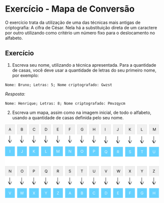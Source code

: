 # Exercício - Mapa de Conversão
O exercício trata da utilização de uma das técnicas mais antigas de criptografia: A cifra de César. Nela há a substituição direta de um caractere por outro utilizando como critério um número fixo para o deslocamento no alfabeto.

## Exercício
1. Escreva seu nome, utilizando a técnica apresentada. Para a quantidade de casas, você deve usar a quantidade de letras do seu primeiro nome, por exemplo:

```
Nome: Bruno; Letras: 5; Nome criptografado: Gwzst
```

*Resposta:*
```
Nome: Henrique; Letras: 8; Nome criptografado: Pmvzqycm
```

2. Escreva um mapa, assim como na imagem inicial, de todo o alfabeto, usando a quantidade de casas definida pelo seu nome.

![Resultado do exercício 2 com o mapa de conversão de 8 caracteres](./img/mapa-conversao.png)


